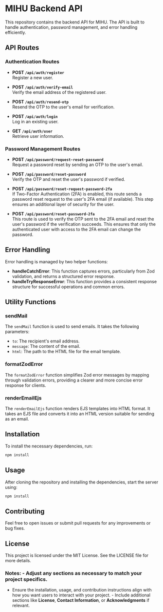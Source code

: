 
# MIHU Backend API

This repository contains the backend API for MIHU. The API is built to handle authentication, password management, and error handling efficiently.

## API Routes

### Authentication Routes

- **POST `/api/auth/register`**  
  Register a new user.

- **POST `/api/auth/verify-email`**  
  Verify the email address of the registered user.

- **POST `/api/auth/resend-otp`**  
  Resend the OTP to the user's email for verification.

- **POST `/api/auth/login`**  
  Log in an existing user.

- **GET `/api/auth/user`**  
  Retrieve user information.


### Password Management Routes

- **POST `/api/password/request-reset-password`**  
  Request a password reset by sending an OTP to the user's email.

- **POST `/api/password/reset-password`**  
  Verify the OTP and reset the user's password if verified.

- **POST `/api/password/reset-request-password-2fa`**  
  If Two-Factor Authentication (2FA) is enabled, this route sends a password reset request to the user's 2FA email (if available). This step ensures an additional layer of security for the user.

- **POST `/api/password/reset-password-2fa`**  
  This route is used to verify the OTP sent to the 2FA email and reset the user's password if the verification succeeds. This ensures that only the authenticated user with access to the 2FA email can change the password.
  

## Error Handling

Error handling is managed by two helper functions:
- **handleCatchError**: This function captures errors, particularly from Zod validation, and returns a structured error response.
- **handleTryResponseError**: This function provides a consistent response structure for successful operations and common errors.

## Utility Functions

### sendMail

The `sendMail` function is used to send emails. It takes the following parameters:
- `to`: The recipient's email address.
- `message`: The content of the email.
- `html`: The path to the HTML file for the email template.

### formatZodError

The `formatZodError` function simplifies Zod error messages by mapping through validation errors, providing a clearer and more concise error response for clients.

### renderEmailEjs

The `renderEmailEjs` function renders EJS templates into HTML format. It takes an EJS file and converts it into an HTML version suitable for sending as an email.

## Installation

To install the necessary dependencies, run:

```bash
npm install
```
## Usage

After cloning the repository and installing the dependencies, start the server using:
```bash
npm install
```
## Contributing

Feel free to open issues or submit pull requests for any improvements or bug fixes.

## License

This project is licensed under the MIT License. See the LICENSE file for more details.
### Notes: - Adjust any sections as necessary to match your project specifics. 
- Ensure the installation, usage, and contribution instructions align with how you want users to interact with your project. - Include additional sections like **License**, **Contact Information**, or **Acknowledgments** if relevant.
